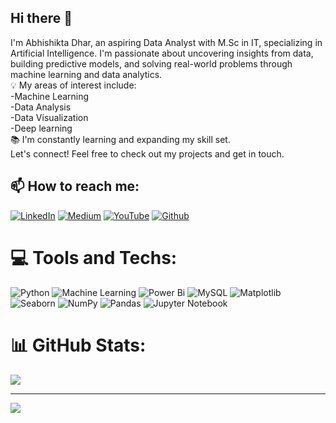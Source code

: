 ## Hi there 👋

<!--
**mistiiberry-exe/mistiiberry-exe** is a ✨ _special_ ✨ repository because its `README.md` (this file) appears on your GitHub profile.

Here are some ideas to get you started:

- 🔭 I’m currently working on ...
- 🌱 I’m currently learning ...
- 👯 I’m looking to collaborate on ...
- 🤔 I’m looking for help with ...
- 💬 Ask me about ...
- 📫 How to reach me: ...
- 😄 Pronouns: ...
- ⚡ Fun fact: ...
-->

I'm Abhishikta Dhar, an aspiring Data Analyst with M.Sc in IT, specializing in Artificial Intelligence. I'm passionate about uncovering insights from data, building predictive models, and solving real-world problems through machine learning and data analytics.<br>💡 My areas of interest include:<br>-Machine Learning<br>-Data Analysis<br>-Data Visualization<br>-Deep learning<br>📚 I'm constantly learning and expanding my skill set. <br> Let's connect! Feel free to check out my projects and get in touch. 


## 📫 How to reach me:
[![LinkedIn](https://img.shields.io/badge/LinkedIn-%230077B5.svg?logo=linkedin&logoColor=white)](https://www.linkedin.com/in/abhishikta-dhar/)  [![Medium](https://img.shields.io/badge/Medium-%230077B5.svg?logo=medium&logoColor=white)](https://medium.com/@abhishiktadhar111)  [![YouTube](https://img.shields.io/badge/YouTube-%230077B5.svg?logo=youtube&logoColor=white)](https://www.youtube.com/@mistiiberry)  [![Github](https://img.shields.io/badge/Github-%230077B5.svg?logo=Github&logoColor=white)](https://github.com/mistiiberry-exe)

# 💻 Tools and Techs:
![Python](https://img.shields.io/badge/python-3670A0?style=for-the-badge&logo=python&logoColor=white) ![Machine Learning](https://img.shields.io/badge/machine_learning-%230175C2.svg?style=for-the-badge&logo=machinelearning) ![Power Bi](https://img.shields.io/badge/power_bi-F2C811?style=for-the-badge&logo=powerbi) ![MySQL](https://img.shields.io/badge/mysql-%23ffffff.svg?style=for-the-badge&logo=mysql&logoColor=white) ![Matplotlib](https://img.shields.io/badge/Matplotlib-%23ffffff.svg?style=for-the-badge&logo=Matplotlib) ![Seaborn](https://img.shields.io/badge/Seaborn-%23ffffff.svg?style=for-the-badge&logo=Seaborn) ![NumPy](https://img.shields.io/badge/numpy-%23013243.svg?style=for-the-badge&logo=numpy) ![Pandas](https://img.shields.io/badge/pandas-%23150458.svg?style=for-the-badge&logo=pandas) ![Jupyter Notebook](https://img.shields.io/badge/Jupyter-%23150458.svg?style=for-the-badge&logo=Jupyter) 

# 📊 GitHub Stats:
![](https://github-readme-stats.vercel.app/api/top-langs/?username=mistiiberry-exe&theme=github_dark&hide_border=false&include_all_commits=false&count_private=false&layout=compact)

---
![](https://komarev.com/ghpvc/?username=mistiiberry-exe&label=CODE+ADMIRERS&color=blueviolet)



<!-- Proudly created with GPRM ( https://gprm.itsvg.in ) -->
